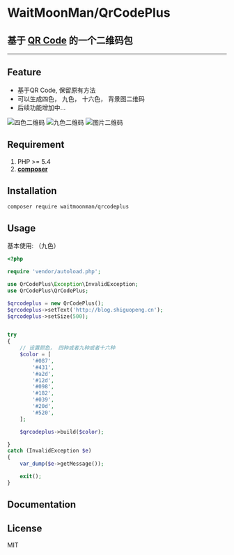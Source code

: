 # WaitMoonMan/QrCodePlus

## 基于 [QR Code](https://github.com/endroid/QrCode) 的一个二维码包
***


## Feature
 - 基于QR Code, 保留原有方法
 - 可以生成四色， 九色， 十六色， 背景图二维码
 - 后续功能增加中...
 
 ![四色二维码](http://or2pofbfh.bkt.clouddn.com/four.png)
 ![九色二维码](http://or2pofbfh.bkt.clouddn.com/nine.png)
 ![图片二维码](http://or2pofbfh.bkt.clouddn.com/image.png)


## Requirement

1. PHP >= 5.4
2. **[composer](https://getcomposer.org/)**



## Installation

```shell
composer require waitmoonman/qrcodeplus
```

## Usage

基本使用: （九色）

```php
<?php

require 'vendor/autoload.php';

use QrCodePlus\Exception\InvalidException;
use QrCodePlus\QrCodePlus;

$qrcodeplus = new QrCodePlus();
$qrcodeplus->setText('http://blog.shiguopeng.cn');
$qrcodeplus->setSize(500);


try
{
    // 设置颜色， 四种或者九种或者十六种
    $color = [
        '#087',
        '#431',
        '#a2d',
        '#12d',
        '#098',
        '#182',
        '#039',
        '#20d',
        '#520',
    ];

    $qrcodeplus->build($color);

}
catch (InvalidException $e)
{
    var_dump($e->getMessage());

    exit();
}
```





## Documentation

## License

MIT
